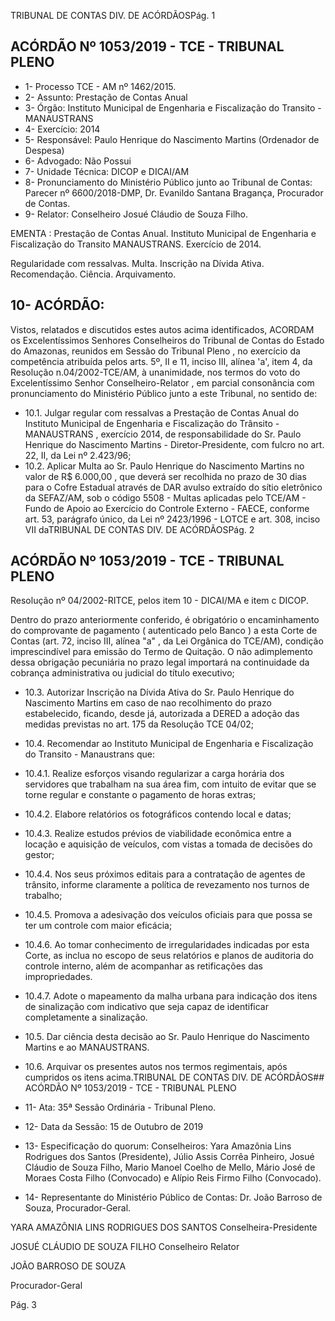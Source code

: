TRIBUNAL DE CONTAS DIV. DE ACÓRDÃOSPág. 1

## ACÓRDÃO Nº 1053/2019 - TCE - TRIBUNAL PLENO

- 1- Processo TCE - AM nº 1462/2015.
- 2- Assunto: Prestação de Contas Anual
- 3- Órgão: Instituto Municipal de Engenharia e Fiscalização do Transito - MANAUSTRANS
- 4- Exercício: 2014
- 5- Responsável: Paulo Henrique do Nascimento Martins (Ordenador de Despesa)
- 6- Advogado: Não Possui
- 7- Unidade Técnica: DICOP e DICAI/AM
- 8- Pronunciamento  do  Ministério  Público  junto  ao  Tribunal  de  Contas: Parecer  nº 6600/2018-DMP, Dr. Evanildo Santana Bragança, Procurador de Contas.
- 9- Relator: Conselheiro Josué Cláudio de Souza Filho.

EMENTA : Prestação de Contas  Anual. Instituto Municipal de Engenharia e Fiscalização do Transito MANAUSTRANS. Exercício de 2014.

Regularidade  com  ressalvas.  Multa.  Inscrição  na Dívida Ativa. Recomendação. Ciência. Arquivamento.

## 10-  ACÓRDÃO:

Vistos, relatados e discutidos estes autos acima identificados, ACORDAM os Excelentíssimos Senhores Conselheiros do Tribunal de Contas do Estado do Amazonas, reunidos em Sessão do Tribunal Pleno , no exercício da competência atribuída pelos arts. 5º, II e 11, inciso III, alínea 'a', item 4, da Resolução n.04/2002-TCE/AM, à unanimidade, nos termos do voto do Excelentíssimo Senhor Conselheiro-Relator , em  parcial consonância com pronunciamento do Ministério Público junto a este Tribunal, no sentido de:

- 10.1. Julgar regular com ressalvas a Prestação de Contas Anual do Instituto Municipal de Engenharia e Fiscalização do Trânsito -MANAUSTRANS , exercício  2014,  de  responsabilidade  do Sr.  Paulo Henrique do Nascimento Martins - Diretor-Presidente, com fulcro no art. 22, II, da Lei nº 2.423/96;
- 10.2. Aplicar Multa ao Sr. Paulo Henrique do Nascimento Martins no valor de R$ 6.000,00 , que deverá ser recolhida no prazo de 30 dias para o Cofre Estadual através de DAR  avulso extraído do sítio eletrônico da SEFAZ/AM, sob o código 5508 - Multas aplicadas pelo TCE/AM - Fundo de Apoio ao Exercício do Controle Externo - FAECE, conforme art. 53, parágrafo único, da Lei nº 2423/1996 - LOTCE e art. 308, inciso VII daTRIBUNAL DE CONTAS DIV. DE ACÓRDÃOSPág. 2

## ACÓRDÃO Nº 1053/2019 - TCE - TRIBUNAL PLENO

Resolução  nº  04/2002-RITCE,  pelos  item  10  -  DICAI/MA  e  item  c  DICOP.

Dentro do prazo anteriormente conferido, é obrigatório o encaminhamento do comprovante de pagamento ( autenticado pelo Banco ) a esta Corte de Contas  (art.  72,  inciso  III,  alínea  "a"  ,  da  Lei  Orgânica  do  TCE/AM), condição  imprescindível  para  emissão  do  Termo  de  Quitação.  O  não adimplemento dessa obrigação  pecuniária  no  prazo  legal  importará  na continuidade da cobrança administrativa ou judicial do título executivo;

- 10.3. Autorizar  Inscrição  na  Dívida  Ativa do Sr. Paulo  Henrique  do Nascimento Martins em caso de nao recolhimento do prazo estabelecido,  ficando,  desde  já,  autorizada  a  DERED  a  adoção  das medidas previstas no art. 175 da Resolução TCE 04/02;
- 10.4. Recomendar ao  Instituto  Municipal  de  Engenharia  e  Fiscalização  do Transito - Manaustrans que:
- 10.4.1. Realize esforços visando regularizar a carga horária dos servidores que trabalham na sua área fim, com intuito de evitar que se torne regular e constante o pagamento de horas extras;
- 10.4.2. Elabore relatórios os fotográficos contendo local e datas;
- 10.4.3. Realize estudos prévios de viabilidade econômica entre a locação e  aquisição  de  veículos,  com  vistas  a  tomada  de  decisões  do gestor;
- 10.4.4. Nos  seus  próximos  editais  para  a  contratação  de  agentes  de trânsito, informe claramente a política de revezamento nos turnos de trabalho;
- 10.4.5. Promova a adesivação dos veículos oficiais para que possa se ter um controle com maior eficácia;
- 10.4.6. Ao  tomar  conhecimento  de  irregularidades  indicadas  por  esta Corte, as inclua no escopo de seus relatórios e planos de auditoria do  controle  interno,  além  de  acompanhar  as  retificações  das impropriedades.
- 10.4.7. Adote o mapeamento da malha urbana para indicação dos itens de  sinalização  com  indicativo  que  seja  capaz  de  identificar completamente a sinalização.
- 10.5. Dar  ciência desta  decisão  ao Sr.  Paulo  Henrique  do  Nascimento Martins e ao MANAUSTRANS.
- 10.6. Arquivar os presentes autos nos termos regimentais, após cumpridos os itens acima.TRIBUNAL DE CONTAS DIV. DE ACÓRDÃOS## ACÓRDÃO Nº 1053/2019 - TCE - TRIBUNAL PLENO

- 11-  Ata: 35ª Sessão Ordinária - Tribunal Pleno.
- 12-  Data da Sessão: 15 de Outubro de 2019
- 13-  Especificação do quorum: Conselheiros: Yara Amazônia Lins Rodrigues dos Santos (Presidente), Júlio Assis Corrêa Pinheiro, Josué Cláudio de Souza Filho, Mario Manoel Coelho de Mello, Mário José de Moraes Costa Filho (Convocado) e Alípio Reis Firmo Filho (Convocado).
- 14-  Representante  do  Ministério  Público  de  Contas: Dr. João  Barroso  de  Souza, Procurador-Geral.

YARA AMAZÔNIA LINS RODRIGUES DOS SANTOS Conselheira-Presidente

JOSUÉ CLÁUDIO DE SOUZA FILHO Conselheiro Relator

JOÃO BARROSO DE SOUZA

Procurador-Geral

Pág. 3